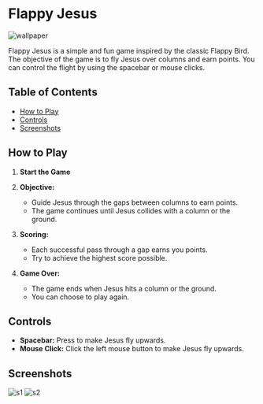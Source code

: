 # Flappy Jesus
![wallpaper](https://github.com/chani3d/flappy-jesus/assets/106392221/58c63a83-df63-4732-a703-8625661ccf24)


Flappy Jesus is a simple and fun game inspired by the classic Flappy Bird. The objective of the game is to fly Jesus over columns and earn points. You can control the flight by using the spacebar or mouse clicks.

## Table of Contents
- [How to Play](#how-to-play)
- [Controls](#controls)
- [Screenshots](#screenshots)

## How to Play

1. **Start the Game**

2. **Objective:**
   - Guide Jesus through the gaps between columns to earn points.
   - The game continues until Jesus collides with a column or the ground.

3. **Scoring:**
   - Each successful pass through a gap earns you points.
   - Try to achieve the highest score possible.

4. **Game Over:**
   - The game ends when Jesus hits a column or the ground.
   - You can choose to play again.
   
## Controls

- **Spacebar:** Press to make Jesus fly upwards.
- **Mouse Click:** Click the left mouse button to make Jesus fly upwards.

## Screenshots
![s1](https://github.com/chani3d/flappy-jesus/assets/106392221/1b3e060c-6365-4cab-bec5-f67b1e1f0fa4)
![s2](https://github.com/chani3d/flappy-jesus/assets/106392221/31913879-aee9-4309-a877-f56d01cd3218)



